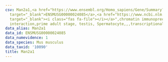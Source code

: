 ```yaml
---
csv: Man2a1,<a href="https://www.ensembl.org/Homo_sapiens/Gene/Summary?db=core;g=ENSMUSG00000024085"
  target="_blank">ENSMUSG00000024085</a>,<a href="https://www.ncbi.nlm.nih.gov/pubmed/25450459"
  target="_blank"><i class="fas fa-file"></i></a>",chromatin immunoprecipitation assay,direct
  interaction,prime adult stage, testis, Spermatocyte,,,transcriptional regulation,
data_alias: Man2a1
data_id: ENSMUSG00000024085
data_numevidence: 1
data_species: Mus musculus
data_taxid: '10090'
title: Man2a1
---
```

